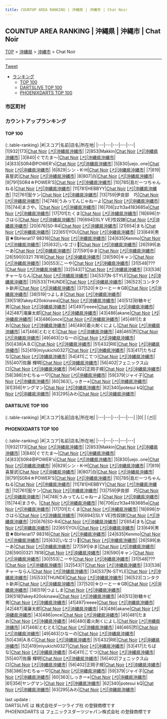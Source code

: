 ```yaml
---
title: COUNTUP AREA RANKING | 沖縄県 | 沖縄市 | Chat Noir
---
```

## COUNTUP AREA RANKING | 沖縄県 | 沖縄市 | Chat Noir

[TOP](/darts/rank/) > [沖縄県](/darts/rank/沖縄県/) > [沖縄市](/darts/rank/沖縄県/沖縄市/) > Chat Noir

___

<a href="https://twitter.com/share?ref_src=twsrc%5Etfw" data-text="COUNTUP AREA RANKING | 沖縄県沖縄市Chat Noir" class="twitter-share-button" data-hashtags="DARTSLIVE,PHOENIXDARTS,darts,ダーツ" data-show-count="false">Tweet</a>

* [ランキング](#カウントアップランキング)
    * [TOP 100](#top-100)
    * [DARTSLIVE TOP 100](#dartslive-top-100)
    * [PHOENIXDARTS TOP 100](#phoenixdarts-top-100)

### 市区町村

<ul>

</ul>

### カウントアップランキング

#### TOP 100



{:.table-ranking}
|#|スコア|名前|店名|所在地|
|---|---|---|---|---|
|1|932|<span class="rank-name-pd">173</span>|<a href="/darts/rank/shops/70527.html">Chat Noir</a> <a href="https://vs.phoenixdarts.com/jp/shop/shopDetailInfo/s_70527?s_seq=70527">[↗]</a>|<a href="/darts/rank/沖縄県/沖縄市">沖縄県沖縄市</a>|
|2|853|<span class="rank-name-pd">Makkin</span>|<a href="/darts/rank/shops/70527.html">Chat Noir</a> <a href="https://vs.phoenixdarts.com/jp/shop/shopDetailInfo/s_70527?s_seq=70527">[↗]</a>|<a href="/darts/rank/沖縄県/沖縄市">沖縄県沖縄市</a>|
|3|840|<span class="rank-name-pd">ぐでたま〜</span>|<a href="/darts/rank/shops/70527.html">Chat Noir</a> <a href="https://vs.phoenixdarts.com/jp/shop/shopDetailInfo/s_70527?s_seq=70527">[↗]</a>|<a href="/darts/rank/沖縄県/沖縄市">沖縄県沖縄市</a>|
|4|833|<span class="rank-name-pd">S0R4@POWER&#x27;s</span>|<a href="/darts/rank/shops/70527.html">Chat Noir</a> <a href="https://vs.phoenixdarts.com/jp/shop/shopDetailInfo/s_70527?s_seq=70527">[↗]</a>|<a href="/darts/rank/沖縄県/沖縄市">沖縄県沖縄市</a>|
|5|830|<span class="rank-name-pd">uejo..one</span>|<a href="/darts/rank/shops/70527.html">Chat Noir</a> <a href="https://vs.phoenixdarts.com/jp/shop/shopDetailInfo/s_70527?s_seq=70527">[↗]</a>|<a href="/darts/rank/沖縄県/沖縄市">沖縄県沖縄市</a>|
|6|829|<span class="rank-name-pd">シン・K-H</span>|<a href="/darts/rank/shops/70527.html">Chat Noir</a> <a href="https://vs.phoenixdarts.com/jp/shop/shopDetailInfo/s_70527?s_seq=70527">[↗]</a>|<a href="/darts/rank/沖縄県/沖縄市">沖縄県沖縄市</a>|
|7|819|<span class="rank-name-pd">喜屋武</span>|<a href="/darts/rank/shops/70527.html">Chat Noir</a> <a href="https://vs.phoenixdarts.com/jp/shop/shopDetailInfo/s_70527?s_seq=70527">[↗]</a>|<a href="/darts/rank/沖縄県/沖縄市">沖縄県沖縄市</a>|
|8|807|<span class="rank-name-pd">白</span>|<a href="/darts/rank/shops/70527.html">Chat Noir</a> <a href="https://vs.phoenixdarts.com/jp/shop/shopDetailInfo/s_70527?s_seq=70527">[↗]</a>|<a href="/darts/rank/沖縄県/沖縄市">沖縄県沖縄市</a>|
|9|791|<span class="rank-name-pd">S0R4☆POWER&#x27;S</span>|<a href="/darts/rank/shops/70527.html">Chat Noir</a> <a href="https://vs.phoenixdarts.com/jp/shop/shopDetailInfo/s_70527?s_seq=70527">[↗]</a>|<a href="/darts/rank/沖縄県/沖縄市">沖縄県沖縄市</a>|
|10|785|<span class="rank-name-pd">島だーつちゃんねる</span>|<a href="/darts/rank/shops/70527.html">Chat Noir</a> <a href="https://vs.phoenixdarts.com/jp/shop/shopDetailInfo/s_70527?s_seq=70527">[↗]</a>|<a href="/darts/rank/沖縄県/沖縄市">沖縄県沖縄市</a>|
|11|781|<span class="rank-name-pd">HEBBYY</span>|<a href="/darts/rank/shops/70527.html">Chat Noir</a> <a href="https://vs.phoenixdarts.com/jp/shop/shopDetailInfo/s_70527?s_seq=70527">[↗]</a>|<a href="/darts/rank/沖縄県/沖縄市">沖縄県沖縄市</a>|
|12|761|<span class="rank-name-pd">髭ケン</span>|<a href="/darts/rank/shops/70527.html">Chat Noir</a> <a href="https://vs.phoenixdarts.com/jp/shop/shopDetailInfo/s_70527?s_seq=70527">[↗]</a>|<a href="/darts/rank/沖縄県/沖縄市">沖縄県沖縄市</a>|
|13|759|<span class="rank-name-pd">伊良部　巧</span>|<a href="/darts/rank/shops/70527.html">Chat Noir</a> <a href="https://vs.phoenixdarts.com/jp/shop/shopDetailInfo/s_70527?s_seq=70527">[↗]</a>|<a href="/darts/rank/沖縄県/沖縄市">沖縄県沖縄市</a>|
|14|748|<span class="rank-name-pd">うみってんじゃねーよ</span>|<a href="/darts/rank/shops/70527.html">Chat Noir</a> <a href="https://vs.phoenixdarts.com/jp/shop/shopDetailInfo/s_70527?s_seq=70527">[↗]</a>|<a href="/darts/rank/沖縄県/沖縄市">沖縄県沖縄市</a>|
|15|744|<span class="rank-name-pd">まさや。</span>|<a href="/darts/rank/shops/70527.html">Chat Noir</a> <a href="https://vs.phoenixdarts.com/jp/shop/shopDetailInfo/s_70527?s_seq=70527">[↗]</a>|<a href="/darts/rank/沖縄県/沖縄市">沖縄県沖縄市</a>|
|16|706|<span class="rank-name-pd">zz1t3a4183685a</span>|<a href="/darts/rank/shops/70527.html">Chat Noir</a> <a href="https://vs.phoenixdarts.com/jp/shop/shopDetailInfo/s_70527?s_seq=70527">[↗]</a>|<a href="/darts/rank/沖縄県/沖縄市">沖縄県沖縄市</a>|
|17|701|<span class="rank-name-pd">たくま</span>|<a href="/darts/rank/shops/70527.html">Chat Noir</a> <a href="https://vs.phoenixdarts.com/jp/shop/shopDetailInfo/s_70527?s_seq=70527">[↗]</a>|<a href="/darts/rank/沖縄県/沖縄市">沖縄県沖縄市</a>|
|18|696|<span class="rank-name-pd">かさはら</span>|<a href="/darts/rank/shops/70527.html">Chat Noir</a> <a href="https://vs.phoenixdarts.com/jp/shop/shopDetailInfo/s_70527?s_seq=70527">[↗]</a>|<a href="/darts/rank/沖縄県/沖縄市">沖縄県沖縄市</a>|
|19|694|<span class="rank-name-pd">[SLY VE]性奴隷</span>|<a href="/darts/rank/shops/70527.html">Chat Noir</a> <a href="https://vs.phoenixdarts.com/jp/shop/shopDetailInfo/s_70527?s_seq=70527">[↗]</a>|<a href="/darts/rank/沖縄県/沖縄市">沖縄県沖縄市</a>|
|20|676|<span class="rank-name-pd">S0-R4</span>|<a href="/darts/rank/shops/70527.html">Chat Noir</a> <a href="https://vs.phoenixdarts.com/jp/shop/shopDetailInfo/s_70527?s_seq=70527">[↗]</a>|<a href="/darts/rank/沖縄県/沖縄市">沖縄県沖縄市</a>|
|21|654|<span class="rank-name-pd">まも</span>|<a href="/darts/rank/shops/70527.html">Chat Noir</a> <a href="https://vs.phoenixdarts.com/jp/shop/shopDetailInfo/s_70527?s_seq=70527">[↗]</a>|<a href="/darts/rank/沖縄県/沖縄市">沖縄県沖縄市</a>|
|22|651|<span class="rank-name-pd">YOU</span>|<a href="/darts/rank/shops/70527.html">Chat Noir</a> <a href="https://vs.phoenixdarts.com/jp/shop/shopDetailInfo/s_70527?s_seq=70527">[↗]</a>|<a href="/darts/rank/沖縄県/沖縄市">沖縄県沖縄市</a>|
|23|649|<span class="rank-name-pd">黒音★BbHerat17 98316</span>|<a href="/darts/rank/shops/70527.html">Chat Noir</a> <a href="https://vs.phoenixdarts.com/jp/shop/shopDetailInfo/s_70527?s_seq=70527">[↗]</a>|<a href="/darts/rank/沖縄県/沖縄市">沖縄県沖縄市</a>|
|24|635|<span class="rank-name-pd">Kenmo</span>|<a href="/darts/rank/shops/70527.html">Chat Noir</a> <a href="https://vs.phoenixdarts.com/jp/shop/shopDetailInfo/s_70527?s_seq=70527">[↗]</a>|<a href="/darts/rank/沖縄県/沖縄市">沖縄県沖縄市</a>|
|25|632|<span class="rank-name-pd">いなゴリ🦍</span>|<a href="/darts/rank/shops/70527.html">Chat Noir</a> <a href="https://vs.phoenixdarts.com/jp/shop/shopDetailInfo/s_70527?s_seq=70527">[↗]</a>|<a href="/darts/rank/沖縄県/沖縄市">沖縄県沖縄市</a>|
|26|599|<span class="rank-name-pd">あーあ</span>|<a href="/darts/rank/shops/70527.html">Chat Noir</a> <a href="https://vs.phoenixdarts.com/jp/shop/shopDetailInfo/s_70527?s_seq=70527">[↗]</a>|<a href="/darts/rank/沖縄県/沖縄市">沖縄県沖縄市</a>|
|27|591|<span class="rank-name-pd">ゆま</span>|<a href="/darts/rank/shops/70527.html">Chat Noir</a> <a href="https://vs.phoenixdarts.com/jp/shop/shopDetailInfo/s_70527?s_seq=70527">[↗]</a>|<a href="/darts/rank/沖縄県/沖縄市">沖縄県沖縄市</a>|
|28|590|<span class="rank-name-pd">0321 7818</span>|<a href="/darts/rank/shops/70527.html">Chat Noir</a> <a href="https://vs.phoenixdarts.com/jp/shop/shopDetailInfo/s_70527?s_seq=70527">[↗]</a>|<a href="/darts/rank/沖縄県/沖縄市">沖縄県沖縄市</a>|
|28|590|<span class="rank-name-pd">キャン</span>|<a href="/darts/rank/shops/70527.html">Chat Noir</a> <a href="https://vs.phoenixdarts.com/jp/shop/shopDetailInfo/s_70527?s_seq=70527">[↗]</a>|<a href="/darts/rank/沖縄県/沖縄市">沖縄県沖縄市</a>|
|30|553|<span class="rank-name-pd">こーや</span>|<a href="/darts/rank/shops/70527.html">Chat Noir</a> <a href="https://vs.phoenixdarts.com/jp/shop/shopDetailInfo/s_70527?s_seq=70527">[↗]</a>|<a href="/darts/rank/沖縄県/沖縄市">沖縄県沖縄市</a>|
|31|548|<span class="rank-name-pd">???</span>|<a href="/darts/rank/shops/70527.html">Chat Noir</a> <a href="https://vs.phoenixdarts.com/jp/shop/shopDetailInfo/s_70527?s_seq=70527">[↗]</a>|<a href="/darts/rank/沖縄県/沖縄市">沖縄県沖縄市</a>|
|32|543|<span class="rank-name-pd">T</span>|<a href="/darts/rank/shops/70527.html">Chat Noir</a> <a href="https://vs.phoenixdarts.com/jp/shop/shopDetailInfo/s_70527?s_seq=70527">[↗]</a>|<a href="/darts/rank/沖縄県/沖縄市">沖縄県沖縄市</a>|
|33|538|<span class="rank-name-pd">チャーならん</span>|<a href="/darts/rank/shops/70527.html">Chat Noir</a> <a href="https://vs.phoenixdarts.com/jp/shop/shopDetailInfo/s_70527?s_seq=70527">[↗]</a>|<a href="/darts/rank/沖縄県/沖縄市">沖縄県沖縄市</a>|
|34|537|<span class="rank-name-pd">N-STYLE</span>|<a href="/darts/rank/shops/70527.html">Chat Noir</a> <a href="https://vs.phoenixdarts.com/jp/shop/shopDetailInfo/s_70527?s_seq=70527">[↗]</a>|<a href="/darts/rank/沖縄県/沖縄市">沖縄県沖縄市</a>|
|35|533|<span class="rank-name-pd">THUNDE</span>|<a href="/darts/rank/shops/70527.html">Chat Noir</a> <a href="https://vs.phoenixdarts.com/jp/shop/shopDetailInfo/s_70527?s_seq=70527">[↗]</a>|<a href="/darts/rank/沖縄県/沖縄市">沖縄県沖縄市</a>|
|36|523|<span class="rank-name-pd">コンタクト新井</span>|<a href="/darts/rank/shops/70527.html">Chat Noir</a> <a href="https://vs.phoenixdarts.com/jp/shop/shopDetailInfo/s_70527?s_seq=70527">[↗]</a>|<a href="/darts/rank/沖縄県/沖縄市">沖縄県沖縄市</a>|
|37|520|<span class="rank-name-pd">☆ひーとー☆GB</span>|<a href="/darts/rank/shops/70527.html">Chat Noir</a> <a href="https://vs.phoenixdarts.com/jp/shop/shopDetailInfo/s_70527?s_seq=70527">[↗]</a>|<a href="/darts/rank/沖縄県/沖縄市">沖縄県沖縄市</a>|
|38|519|<span class="rank-name-pd">つよしま</span>|<a href="/darts/rank/shops/70527.html">Chat Noir</a> <a href="https://vs.phoenixdarts.com/jp/shop/shopDetailInfo/s_70527?s_seq=70527">[↗]</a>|<a href="/darts/rank/沖縄県/沖縄市">沖縄県沖縄市</a>|
|39|518|<span class="rank-name-pd">fakey420okinawa</span>|<a href="/darts/rank/shops/70527.html">Chat Noir</a> <a href="https://vs.phoenixdarts.com/jp/shop/shopDetailInfo/s_70527?s_seq=70527">[↗]</a>|<a href="/darts/rank/沖縄県/沖縄市">沖縄県沖縄市</a>|
|40|512|<span class="rank-name-pd">砂糖キビ男</span>|<a href="/darts/rank/shops/70527.html">Chat Noir</a> <a href="https://vs.phoenixdarts.com/jp/shop/shopDetailInfo/s_70527?s_seq=70527">[↗]</a>|<a href="/darts/rank/沖縄県/沖縄市">沖縄県沖縄市</a>|
|41|497|<span class="rank-name-pd">reeee</span>|<a href="/darts/rank/shops/70527.html">Chat Noir</a> <a href="https://vs.phoenixdarts.com/jp/shop/shopDetailInfo/s_70527?s_seq=70527">[↗]</a>|<a href="/darts/rank/沖縄県/沖縄市">沖縄県沖縄市</a>|
|42|487|<span class="rank-name-pd">滝廉太郎</span>|<a href="/darts/rank/shops/70527.html">Chat Noir</a> <a href="https://vs.phoenixdarts.com/jp/shop/shopDetailInfo/s_70527?s_seq=70527">[↗]</a>|<a href="/darts/rank/沖縄県/沖縄市">沖縄県沖縄市</a>|
|43|486|<span class="rank-name-pd">akane</span>|<a href="/darts/rank/shops/70527.html">Chat Noir</a> <a href="https://vs.phoenixdarts.com/jp/shop/shopDetailInfo/s_70527?s_seq=70527">[↗]</a>|<a href="/darts/rank/沖縄県/沖縄市">沖縄県沖縄市</a>|
|43|486|<span class="rank-name-pd">once</span>|<a href="/darts/rank/shops/70527.html">Chat Noir</a> <a href="https://vs.phoenixdarts.com/jp/shop/shopDetailInfo/s_70527?s_seq=70527">[↗]</a>|<a href="/darts/rank/沖縄県/沖縄市">沖縄県沖縄市</a>|
|45|481|<span class="rank-name-pd">たまお</span>|<a href="/darts/rank/shops/70527.html">Chat Noir</a> <a href="https://vs.phoenixdarts.com/jp/shop/shopDetailInfo/s_70527?s_seq=70527">[↗]</a>|<a href="/darts/rank/沖縄県/沖縄市">沖縄県沖縄市</a>|
|46|480|<span class="rank-name-pd">着火剤くによし</span>|<a href="/darts/rank/shops/70527.html">Chat Noir</a> <a href="https://vs.phoenixdarts.com/jp/shop/shopDetailInfo/s_70527?s_seq=70527">[↗]</a>|<a href="/darts/rank/沖縄県/沖縄市">沖縄県沖縄市</a>|
|47|468|<span class="rank-name-pd">とむとむ</span>|<a href="/darts/rank/shops/70527.html">Chat Noir</a> <a href="https://vs.phoenixdarts.com/jp/shop/shopDetailInfo/s_70527?s_seq=70527">[↗]</a>|<a href="/darts/rank/沖縄県/沖縄市">沖縄県沖縄市</a>|
|48|465|<span class="rank-name-pd">烈</span>|<a href="/darts/rank/shops/70527.html">Chat Noir</a> <a href="https://vs.phoenixdarts.com/jp/shop/shopDetailInfo/s_70527?s_seq=70527">[↗]</a>|<a href="/darts/rank/沖縄県/沖縄市">沖縄県沖縄市</a>|
|49|463|<span class="rank-name-pd">ひなーの</span>|<a href="/darts/rank/shops/70527.html">Chat Noir</a> <a href="https://vs.phoenixdarts.com/jp/shop/shopDetailInfo/s_70527?s_seq=70527">[↗]</a>|<a href="/darts/rank/沖縄県/沖縄市">沖縄県沖縄市</a>|
|50|438|<span class="rank-name-pd">A.B.C</span>|<a href="/darts/rank/shops/70527.html">Chat Noir</a> <a href="https://vs.phoenixdarts.com/jp/shop/shopDetailInfo/s_70527?s_seq=70527">[↗]</a>|<a href="/darts/rank/沖縄県/沖縄市">沖縄県沖縄市</a>|
|51|432|<span class="rank-name-pd">RIE</span>|<a href="/darts/rank/shops/70527.html">Chat Noir</a> <a href="https://vs.phoenixdarts.com/jp/shop/shopDetailInfo/s_70527?s_seq=70527">[↗]</a>|<a href="/darts/rank/沖縄県/沖縄市">沖縄県沖縄市</a>|
|52|419|<span class="rank-name-pd">miyukichi0327</span>|<a href="/darts/rank/shops/70527.html">Chat Noir</a> <a href="https://vs.phoenixdarts.com/jp/shop/shopDetailInfo/s_70527?s_seq=70527">[↗]</a>|<a href="/darts/rank/沖縄県/沖縄市">沖縄県沖縄市</a>|
|53|417|<span class="rank-name-pd">たちばな</span>|<a href="/darts/rank/shops/70527.html">Chat Noir</a> <a href="https://vs.phoenixdarts.com/jp/shop/shopDetailInfo/s_70527?s_seq=70527">[↗]</a>|<a href="/darts/rank/沖縄県/沖縄市">沖縄県沖縄市</a>|
|54|411|<span class="rank-name-pd">こてつ</span>|<a href="/darts/rank/shops/70527.html">Chat Noir</a> <a href="https://vs.phoenixdarts.com/jp/shop/shopDetailInfo/s_70527?s_seq=70527">[↗]</a>|<a href="/darts/rank/沖縄県/沖縄市">沖縄県沖縄市</a>|
|55|407|<span class="rank-name-pd">佐藤 輝明</span>|<a href="/darts/rank/shops/70527.html">Chat Noir</a> <a href="https://vs.phoenixdarts.com/jp/shop/shopDetailInfo/s_70527?s_seq=70527">[↗]</a>|<a href="/darts/rank/沖縄県/沖縄市">沖縄県沖縄市</a>|
|56|402|<span class="rank-name-pd">フェニックス山口</span>|<a href="/darts/rank/shops/70527.html">Chat Noir</a> <a href="https://vs.phoenixdarts.com/jp/shop/shopDetailInfo/s_70527?s_seq=70527">[↗]</a>|<a href="/darts/rank/沖縄県/沖縄市">沖縄県沖縄市</a>|
|56|402|<span class="rank-name-pd">正岡子規</span>|<a href="/darts/rank/shops/70527.html">Chat Noir</a> <a href="https://vs.phoenixdarts.com/jp/shop/shopDetailInfo/s_70527?s_seq=70527">[↗]</a>|<a href="/darts/rank/沖縄県/沖縄市">沖縄県沖縄市</a>|
|58|386|<span class="rank-name-pd">かむちゅー♡</span>|<a href="/darts/rank/shops/70527.html">Chat Noir</a> <a href="https://vs.phoenixdarts.com/jp/shop/shopDetailInfo/s_70527?s_seq=70527">[↗]</a>|<a href="/darts/rank/沖縄県/沖縄市">沖縄県沖縄市</a>|
|59|379|<span class="rank-name-pd">ジャイ子</span>|<a href="/darts/rank/shops/70527.html">Chat Noir</a> <a href="https://vs.phoenixdarts.com/jp/shop/shopDetailInfo/s_70527?s_seq=70527">[↗]</a>|<a href="/darts/rank/沖縄県/沖縄市">沖縄県沖縄市</a>|
|60|363|<span class="rank-name-pd">しっきー⭐︎</span>|<a href="/darts/rank/shops/70527.html">Chat Noir</a> <a href="https://vs.phoenixdarts.com/jp/shop/shopDetailInfo/s_70527?s_seq=70527">[↗]</a>|<a href="/darts/rank/沖縄県/沖縄市">沖縄県沖縄市</a>|
|61|356|<span class="rank-name-pd">ヤングマン</span>|<a href="/darts/rank/shops/70527.html">Chat Noir</a> <a href="https://vs.phoenixdarts.com/jp/shop/shopDetailInfo/s_70527?s_seq=70527">[↗]</a>|<a href="/darts/rank/沖縄県/沖縄市">沖縄県沖縄市</a>|
|62|340|<span class="rank-name-pd">potesui  kQ</span>|<a href="/darts/rank/shops/70527.html">Chat Noir</a> <a href="https://vs.phoenixdarts.com/jp/shop/shopDetailInfo/s_70527?s_seq=70527">[↗]</a>|<a href="/darts/rank/沖縄県/沖縄市">沖縄県沖縄市</a>|
|63|295|<span class="rank-name-pd">みわ</span>|<a href="/darts/rank/shops/70527.html">Chat Noir</a> <a href="https://vs.phoenixdarts.com/jp/shop/shopDetailInfo/s_70527?s_seq=70527">[↗]</a>|<a href="/darts/rank/沖縄県/沖縄市">沖縄県沖縄市</a>|


#### DARTSLIVE TOP 100



{:.table-ranking}
|#|スコア|名前|店名|所在地|
|---|---|---|---|---|
||0|<span class="rank-name-dl"> </span>|<a href="/darts/rank/shops/.html"></a> <a href="">[↗]</a>|<a href="/darts/rank//"></a>|


#### PHOENIXDARTS TOP 100



{:.table-ranking}
|#|スコア|名前|店名|所在地|
|---|---|---|---|---|
|1|932|<span class="rank-name-pd">173</span>|<a href="/darts/rank/shops/70527.html">Chat Noir</a> <a href="https://vs.phoenixdarts.com/jp/shop/shopDetailInfo/s_70527?s_seq=70527">[↗]</a>|<a href="/darts/rank/沖縄県/沖縄市">沖縄県沖縄市</a>|
|2|853|<span class="rank-name-pd">Makkin</span>|<a href="/darts/rank/shops/70527.html">Chat Noir</a> <a href="https://vs.phoenixdarts.com/jp/shop/shopDetailInfo/s_70527?s_seq=70527">[↗]</a>|<a href="/darts/rank/沖縄県/沖縄市">沖縄県沖縄市</a>|
|3|840|<span class="rank-name-pd">ぐでたま〜</span>|<a href="/darts/rank/shops/70527.html">Chat Noir</a> <a href="https://vs.phoenixdarts.com/jp/shop/shopDetailInfo/s_70527?s_seq=70527">[↗]</a>|<a href="/darts/rank/沖縄県/沖縄市">沖縄県沖縄市</a>|
|4|833|<span class="rank-name-pd">S0R4@POWER&#x27;s</span>|<a href="/darts/rank/shops/70527.html">Chat Noir</a> <a href="https://vs.phoenixdarts.com/jp/shop/shopDetailInfo/s_70527?s_seq=70527">[↗]</a>|<a href="/darts/rank/沖縄県/沖縄市">沖縄県沖縄市</a>|
|5|830|<span class="rank-name-pd">uejo..one</span>|<a href="/darts/rank/shops/70527.html">Chat Noir</a> <a href="https://vs.phoenixdarts.com/jp/shop/shopDetailInfo/s_70527?s_seq=70527">[↗]</a>|<a href="/darts/rank/沖縄県/沖縄市">沖縄県沖縄市</a>|
|6|829|<span class="rank-name-pd">シン・K-H</span>|<a href="/darts/rank/shops/70527.html">Chat Noir</a> <a href="https://vs.phoenixdarts.com/jp/shop/shopDetailInfo/s_70527?s_seq=70527">[↗]</a>|<a href="/darts/rank/沖縄県/沖縄市">沖縄県沖縄市</a>|
|7|819|<span class="rank-name-pd">喜屋武</span>|<a href="/darts/rank/shops/70527.html">Chat Noir</a> <a href="https://vs.phoenixdarts.com/jp/shop/shopDetailInfo/s_70527?s_seq=70527">[↗]</a>|<a href="/darts/rank/沖縄県/沖縄市">沖縄県沖縄市</a>|
|8|807|<span class="rank-name-pd">白</span>|<a href="/darts/rank/shops/70527.html">Chat Noir</a> <a href="https://vs.phoenixdarts.com/jp/shop/shopDetailInfo/s_70527?s_seq=70527">[↗]</a>|<a href="/darts/rank/沖縄県/沖縄市">沖縄県沖縄市</a>|
|9|791|<span class="rank-name-pd">S0R4☆POWER&#x27;S</span>|<a href="/darts/rank/shops/70527.html">Chat Noir</a> <a href="https://vs.phoenixdarts.com/jp/shop/shopDetailInfo/s_70527?s_seq=70527">[↗]</a>|<a href="/darts/rank/沖縄県/沖縄市">沖縄県沖縄市</a>|
|10|785|<span class="rank-name-pd">島だーつちゃんねる</span>|<a href="/darts/rank/shops/70527.html">Chat Noir</a> <a href="https://vs.phoenixdarts.com/jp/shop/shopDetailInfo/s_70527?s_seq=70527">[↗]</a>|<a href="/darts/rank/沖縄県/沖縄市">沖縄県沖縄市</a>|
|11|781|<span class="rank-name-pd">HEBBYY</span>|<a href="/darts/rank/shops/70527.html">Chat Noir</a> <a href="https://vs.phoenixdarts.com/jp/shop/shopDetailInfo/s_70527?s_seq=70527">[↗]</a>|<a href="/darts/rank/沖縄県/沖縄市">沖縄県沖縄市</a>|
|12|761|<span class="rank-name-pd">髭ケン</span>|<a href="/darts/rank/shops/70527.html">Chat Noir</a> <a href="https://vs.phoenixdarts.com/jp/shop/shopDetailInfo/s_70527?s_seq=70527">[↗]</a>|<a href="/darts/rank/沖縄県/沖縄市">沖縄県沖縄市</a>|
|13|759|<span class="rank-name-pd">伊良部　巧</span>|<a href="/darts/rank/shops/70527.html">Chat Noir</a> <a href="https://vs.phoenixdarts.com/jp/shop/shopDetailInfo/s_70527?s_seq=70527">[↗]</a>|<a href="/darts/rank/沖縄県/沖縄市">沖縄県沖縄市</a>|
|14|748|<span class="rank-name-pd">うみってんじゃねーよ</span>|<a href="/darts/rank/shops/70527.html">Chat Noir</a> <a href="https://vs.phoenixdarts.com/jp/shop/shopDetailInfo/s_70527?s_seq=70527">[↗]</a>|<a href="/darts/rank/沖縄県/沖縄市">沖縄県沖縄市</a>|
|15|744|<span class="rank-name-pd">まさや。</span>|<a href="/darts/rank/shops/70527.html">Chat Noir</a> <a href="https://vs.phoenixdarts.com/jp/shop/shopDetailInfo/s_70527?s_seq=70527">[↗]</a>|<a href="/darts/rank/沖縄県/沖縄市">沖縄県沖縄市</a>|
|16|706|<span class="rank-name-pd">zz1t3a4183685a</span>|<a href="/darts/rank/shops/70527.html">Chat Noir</a> <a href="https://vs.phoenixdarts.com/jp/shop/shopDetailInfo/s_70527?s_seq=70527">[↗]</a>|<a href="/darts/rank/沖縄県/沖縄市">沖縄県沖縄市</a>|
|17|701|<span class="rank-name-pd">たくま</span>|<a href="/darts/rank/shops/70527.html">Chat Noir</a> <a href="https://vs.phoenixdarts.com/jp/shop/shopDetailInfo/s_70527?s_seq=70527">[↗]</a>|<a href="/darts/rank/沖縄県/沖縄市">沖縄県沖縄市</a>|
|18|696|<span class="rank-name-pd">かさはら</span>|<a href="/darts/rank/shops/70527.html">Chat Noir</a> <a href="https://vs.phoenixdarts.com/jp/shop/shopDetailInfo/s_70527?s_seq=70527">[↗]</a>|<a href="/darts/rank/沖縄県/沖縄市">沖縄県沖縄市</a>|
|19|694|<span class="rank-name-pd">[SLY VE]性奴隷</span>|<a href="/darts/rank/shops/70527.html">Chat Noir</a> <a href="https://vs.phoenixdarts.com/jp/shop/shopDetailInfo/s_70527?s_seq=70527">[↗]</a>|<a href="/darts/rank/沖縄県/沖縄市">沖縄県沖縄市</a>|
|20|676|<span class="rank-name-pd">S0-R4</span>|<a href="/darts/rank/shops/70527.html">Chat Noir</a> <a href="https://vs.phoenixdarts.com/jp/shop/shopDetailInfo/s_70527?s_seq=70527">[↗]</a>|<a href="/darts/rank/沖縄県/沖縄市">沖縄県沖縄市</a>|
|21|654|<span class="rank-name-pd">まも</span>|<a href="/darts/rank/shops/70527.html">Chat Noir</a> <a href="https://vs.phoenixdarts.com/jp/shop/shopDetailInfo/s_70527?s_seq=70527">[↗]</a>|<a href="/darts/rank/沖縄県/沖縄市">沖縄県沖縄市</a>|
|22|651|<span class="rank-name-pd">YOU</span>|<a href="/darts/rank/shops/70527.html">Chat Noir</a> <a href="https://vs.phoenixdarts.com/jp/shop/shopDetailInfo/s_70527?s_seq=70527">[↗]</a>|<a href="/darts/rank/沖縄県/沖縄市">沖縄県沖縄市</a>|
|23|649|<span class="rank-name-pd">黒音★BbHerat17 98316</span>|<a href="/darts/rank/shops/70527.html">Chat Noir</a> <a href="https://vs.phoenixdarts.com/jp/shop/shopDetailInfo/s_70527?s_seq=70527">[↗]</a>|<a href="/darts/rank/沖縄県/沖縄市">沖縄県沖縄市</a>|
|24|635|<span class="rank-name-pd">Kenmo</span>|<a href="/darts/rank/shops/70527.html">Chat Noir</a> <a href="https://vs.phoenixdarts.com/jp/shop/shopDetailInfo/s_70527?s_seq=70527">[↗]</a>|<a href="/darts/rank/沖縄県/沖縄市">沖縄県沖縄市</a>|
|25|632|<span class="rank-name-pd">いなゴリ🦍</span>|<a href="/darts/rank/shops/70527.html">Chat Noir</a> <a href="https://vs.phoenixdarts.com/jp/shop/shopDetailInfo/s_70527?s_seq=70527">[↗]</a>|<a href="/darts/rank/沖縄県/沖縄市">沖縄県沖縄市</a>|
|26|599|<span class="rank-name-pd">あーあ</span>|<a href="/darts/rank/shops/70527.html">Chat Noir</a> <a href="https://vs.phoenixdarts.com/jp/shop/shopDetailInfo/s_70527?s_seq=70527">[↗]</a>|<a href="/darts/rank/沖縄県/沖縄市">沖縄県沖縄市</a>|
|27|591|<span class="rank-name-pd">ゆま</span>|<a href="/darts/rank/shops/70527.html">Chat Noir</a> <a href="https://vs.phoenixdarts.com/jp/shop/shopDetailInfo/s_70527?s_seq=70527">[↗]</a>|<a href="/darts/rank/沖縄県/沖縄市">沖縄県沖縄市</a>|
|28|590|<span class="rank-name-pd">0321 7818</span>|<a href="/darts/rank/shops/70527.html">Chat Noir</a> <a href="https://vs.phoenixdarts.com/jp/shop/shopDetailInfo/s_70527?s_seq=70527">[↗]</a>|<a href="/darts/rank/沖縄県/沖縄市">沖縄県沖縄市</a>|
|28|590|<span class="rank-name-pd">キャン</span>|<a href="/darts/rank/shops/70527.html">Chat Noir</a> <a href="https://vs.phoenixdarts.com/jp/shop/shopDetailInfo/s_70527?s_seq=70527">[↗]</a>|<a href="/darts/rank/沖縄県/沖縄市">沖縄県沖縄市</a>|
|30|553|<span class="rank-name-pd">こーや</span>|<a href="/darts/rank/shops/70527.html">Chat Noir</a> <a href="https://vs.phoenixdarts.com/jp/shop/shopDetailInfo/s_70527?s_seq=70527">[↗]</a>|<a href="/darts/rank/沖縄県/沖縄市">沖縄県沖縄市</a>|
|31|548|<span class="rank-name-pd">???</span>|<a href="/darts/rank/shops/70527.html">Chat Noir</a> <a href="https://vs.phoenixdarts.com/jp/shop/shopDetailInfo/s_70527?s_seq=70527">[↗]</a>|<a href="/darts/rank/沖縄県/沖縄市">沖縄県沖縄市</a>|
|32|543|<span class="rank-name-pd">T</span>|<a href="/darts/rank/shops/70527.html">Chat Noir</a> <a href="https://vs.phoenixdarts.com/jp/shop/shopDetailInfo/s_70527?s_seq=70527">[↗]</a>|<a href="/darts/rank/沖縄県/沖縄市">沖縄県沖縄市</a>|
|33|538|<span class="rank-name-pd">チャーならん</span>|<a href="/darts/rank/shops/70527.html">Chat Noir</a> <a href="https://vs.phoenixdarts.com/jp/shop/shopDetailInfo/s_70527?s_seq=70527">[↗]</a>|<a href="/darts/rank/沖縄県/沖縄市">沖縄県沖縄市</a>|
|34|537|<span class="rank-name-pd">N-STYLE</span>|<a href="/darts/rank/shops/70527.html">Chat Noir</a> <a href="https://vs.phoenixdarts.com/jp/shop/shopDetailInfo/s_70527?s_seq=70527">[↗]</a>|<a href="/darts/rank/沖縄県/沖縄市">沖縄県沖縄市</a>|
|35|533|<span class="rank-name-pd">THUNDE</span>|<a href="/darts/rank/shops/70527.html">Chat Noir</a> <a href="https://vs.phoenixdarts.com/jp/shop/shopDetailInfo/s_70527?s_seq=70527">[↗]</a>|<a href="/darts/rank/沖縄県/沖縄市">沖縄県沖縄市</a>|
|36|523|<span class="rank-name-pd">コンタクト新井</span>|<a href="/darts/rank/shops/70527.html">Chat Noir</a> <a href="https://vs.phoenixdarts.com/jp/shop/shopDetailInfo/s_70527?s_seq=70527">[↗]</a>|<a href="/darts/rank/沖縄県/沖縄市">沖縄県沖縄市</a>|
|37|520|<span class="rank-name-pd">☆ひーとー☆GB</span>|<a href="/darts/rank/shops/70527.html">Chat Noir</a> <a href="https://vs.phoenixdarts.com/jp/shop/shopDetailInfo/s_70527?s_seq=70527">[↗]</a>|<a href="/darts/rank/沖縄県/沖縄市">沖縄県沖縄市</a>|
|38|519|<span class="rank-name-pd">つよしま</span>|<a href="/darts/rank/shops/70527.html">Chat Noir</a> <a href="https://vs.phoenixdarts.com/jp/shop/shopDetailInfo/s_70527?s_seq=70527">[↗]</a>|<a href="/darts/rank/沖縄県/沖縄市">沖縄県沖縄市</a>|
|39|518|<span class="rank-name-pd">fakey420okinawa</span>|<a href="/darts/rank/shops/70527.html">Chat Noir</a> <a href="https://vs.phoenixdarts.com/jp/shop/shopDetailInfo/s_70527?s_seq=70527">[↗]</a>|<a href="/darts/rank/沖縄県/沖縄市">沖縄県沖縄市</a>|
|40|512|<span class="rank-name-pd">砂糖キビ男</span>|<a href="/darts/rank/shops/70527.html">Chat Noir</a> <a href="https://vs.phoenixdarts.com/jp/shop/shopDetailInfo/s_70527?s_seq=70527">[↗]</a>|<a href="/darts/rank/沖縄県/沖縄市">沖縄県沖縄市</a>|
|41|497|<span class="rank-name-pd">reeee</span>|<a href="/darts/rank/shops/70527.html">Chat Noir</a> <a href="https://vs.phoenixdarts.com/jp/shop/shopDetailInfo/s_70527?s_seq=70527">[↗]</a>|<a href="/darts/rank/沖縄県/沖縄市">沖縄県沖縄市</a>|
|42|487|<span class="rank-name-pd">滝廉太郎</span>|<a href="/darts/rank/shops/70527.html">Chat Noir</a> <a href="https://vs.phoenixdarts.com/jp/shop/shopDetailInfo/s_70527?s_seq=70527">[↗]</a>|<a href="/darts/rank/沖縄県/沖縄市">沖縄県沖縄市</a>|
|43|486|<span class="rank-name-pd">akane</span>|<a href="/darts/rank/shops/70527.html">Chat Noir</a> <a href="https://vs.phoenixdarts.com/jp/shop/shopDetailInfo/s_70527?s_seq=70527">[↗]</a>|<a href="/darts/rank/沖縄県/沖縄市">沖縄県沖縄市</a>|
|43|486|<span class="rank-name-pd">once</span>|<a href="/darts/rank/shops/70527.html">Chat Noir</a> <a href="https://vs.phoenixdarts.com/jp/shop/shopDetailInfo/s_70527?s_seq=70527">[↗]</a>|<a href="/darts/rank/沖縄県/沖縄市">沖縄県沖縄市</a>|
|45|481|<span class="rank-name-pd">たまお</span>|<a href="/darts/rank/shops/70527.html">Chat Noir</a> <a href="https://vs.phoenixdarts.com/jp/shop/shopDetailInfo/s_70527?s_seq=70527">[↗]</a>|<a href="/darts/rank/沖縄県/沖縄市">沖縄県沖縄市</a>|
|46|480|<span class="rank-name-pd">着火剤くによし</span>|<a href="/darts/rank/shops/70527.html">Chat Noir</a> <a href="https://vs.phoenixdarts.com/jp/shop/shopDetailInfo/s_70527?s_seq=70527">[↗]</a>|<a href="/darts/rank/沖縄県/沖縄市">沖縄県沖縄市</a>|
|47|468|<span class="rank-name-pd">とむとむ</span>|<a href="/darts/rank/shops/70527.html">Chat Noir</a> <a href="https://vs.phoenixdarts.com/jp/shop/shopDetailInfo/s_70527?s_seq=70527">[↗]</a>|<a href="/darts/rank/沖縄県/沖縄市">沖縄県沖縄市</a>|
|48|465|<span class="rank-name-pd">烈</span>|<a href="/darts/rank/shops/70527.html">Chat Noir</a> <a href="https://vs.phoenixdarts.com/jp/shop/shopDetailInfo/s_70527?s_seq=70527">[↗]</a>|<a href="/darts/rank/沖縄県/沖縄市">沖縄県沖縄市</a>|
|49|463|<span class="rank-name-pd">ひなーの</span>|<a href="/darts/rank/shops/70527.html">Chat Noir</a> <a href="https://vs.phoenixdarts.com/jp/shop/shopDetailInfo/s_70527?s_seq=70527">[↗]</a>|<a href="/darts/rank/沖縄県/沖縄市">沖縄県沖縄市</a>|
|50|438|<span class="rank-name-pd">A.B.C</span>|<a href="/darts/rank/shops/70527.html">Chat Noir</a> <a href="https://vs.phoenixdarts.com/jp/shop/shopDetailInfo/s_70527?s_seq=70527">[↗]</a>|<a href="/darts/rank/沖縄県/沖縄市">沖縄県沖縄市</a>|
|51|432|<span class="rank-name-pd">RIE</span>|<a href="/darts/rank/shops/70527.html">Chat Noir</a> <a href="https://vs.phoenixdarts.com/jp/shop/shopDetailInfo/s_70527?s_seq=70527">[↗]</a>|<a href="/darts/rank/沖縄県/沖縄市">沖縄県沖縄市</a>|
|52|419|<span class="rank-name-pd">miyukichi0327</span>|<a href="/darts/rank/shops/70527.html">Chat Noir</a> <a href="https://vs.phoenixdarts.com/jp/shop/shopDetailInfo/s_70527?s_seq=70527">[↗]</a>|<a href="/darts/rank/沖縄県/沖縄市">沖縄県沖縄市</a>|
|53|417|<span class="rank-name-pd">たちばな</span>|<a href="/darts/rank/shops/70527.html">Chat Noir</a> <a href="https://vs.phoenixdarts.com/jp/shop/shopDetailInfo/s_70527?s_seq=70527">[↗]</a>|<a href="/darts/rank/沖縄県/沖縄市">沖縄県沖縄市</a>|
|54|411|<span class="rank-name-pd">こてつ</span>|<a href="/darts/rank/shops/70527.html">Chat Noir</a> <a href="https://vs.phoenixdarts.com/jp/shop/shopDetailInfo/s_70527?s_seq=70527">[↗]</a>|<a href="/darts/rank/沖縄県/沖縄市">沖縄県沖縄市</a>|
|55|407|<span class="rank-name-pd">佐藤 輝明</span>|<a href="/darts/rank/shops/70527.html">Chat Noir</a> <a href="https://vs.phoenixdarts.com/jp/shop/shopDetailInfo/s_70527?s_seq=70527">[↗]</a>|<a href="/darts/rank/沖縄県/沖縄市">沖縄県沖縄市</a>|
|56|402|<span class="rank-name-pd">フェニックス山口</span>|<a href="/darts/rank/shops/70527.html">Chat Noir</a> <a href="https://vs.phoenixdarts.com/jp/shop/shopDetailInfo/s_70527?s_seq=70527">[↗]</a>|<a href="/darts/rank/沖縄県/沖縄市">沖縄県沖縄市</a>|
|56|402|<span class="rank-name-pd">正岡子規</span>|<a href="/darts/rank/shops/70527.html">Chat Noir</a> <a href="https://vs.phoenixdarts.com/jp/shop/shopDetailInfo/s_70527?s_seq=70527">[↗]</a>|<a href="/darts/rank/沖縄県/沖縄市">沖縄県沖縄市</a>|
|58|386|<span class="rank-name-pd">かむちゅー♡</span>|<a href="/darts/rank/shops/70527.html">Chat Noir</a> <a href="https://vs.phoenixdarts.com/jp/shop/shopDetailInfo/s_70527?s_seq=70527">[↗]</a>|<a href="/darts/rank/沖縄県/沖縄市">沖縄県沖縄市</a>|
|59|379|<span class="rank-name-pd">ジャイ子</span>|<a href="/darts/rank/shops/70527.html">Chat Noir</a> <a href="https://vs.phoenixdarts.com/jp/shop/shopDetailInfo/s_70527?s_seq=70527">[↗]</a>|<a href="/darts/rank/沖縄県/沖縄市">沖縄県沖縄市</a>|
|60|363|<span class="rank-name-pd">しっきー⭐︎</span>|<a href="/darts/rank/shops/70527.html">Chat Noir</a> <a href="https://vs.phoenixdarts.com/jp/shop/shopDetailInfo/s_70527?s_seq=70527">[↗]</a>|<a href="/darts/rank/沖縄県/沖縄市">沖縄県沖縄市</a>|
|61|356|<span class="rank-name-pd">ヤングマン</span>|<a href="/darts/rank/shops/70527.html">Chat Noir</a> <a href="https://vs.phoenixdarts.com/jp/shop/shopDetailInfo/s_70527?s_seq=70527">[↗]</a>|<a href="/darts/rank/沖縄県/沖縄市">沖縄県沖縄市</a>|
|62|340|<span class="rank-name-pd">potesui  kQ</span>|<a href="/darts/rank/shops/70527.html">Chat Noir</a> <a href="https://vs.phoenixdarts.com/jp/shop/shopDetailInfo/s_70527?s_seq=70527">[↗]</a>|<a href="/darts/rank/沖縄県/沖縄市">沖縄県沖縄市</a>|
|63|295|<span class="rank-name-pd">みわ</span>|<a href="/darts/rank/shops/70527.html">Chat Noir</a> <a href="https://vs.phoenixdarts.com/jp/shop/shopDetailInfo/s_70527?s_seq=70527">[↗]</a>|<a href="/darts/rank/沖縄県/沖縄市">沖縄県沖縄市</a>|


<div class="footer border-top border-gray-light mt-5 pt-3 text-right text-gray">
    last update : <span style="font-weight: italic" id="foot_last_modified"></span><br />
    DARTSLIVE は 株式会社ダーツライブ社 の登録商標です<br />
    PHOENIXDARTS は フェニックスダーツジャパン株式会社 の登録商標です<br />
</div>

<script src="https://cdnjs.cloudflare.com/ajax/libs/jquery.tablesorter/2.31.3/js/jquery.tablesorter.min.js" integrity="sha512-qzgd5cYSZcosqpzpn7zF2ZId8f/8CHmFKZ8j7mU4OUXTNRd5g+ZHBPsgKEwoqxCtdQvExE5LprwwPAgoicguNg==" crossorigin="anonymous" referrerpolicy="no-referrer"></script>
<link rel="stylesheet" href="https://cdnjs.cloudflare.com/ajax/libs/jquery.tablesorter/2.31.3/css/theme.default.min.css" integrity="sha512-wghhOJkjQX0Lh3NSWvNKeZ0ZpNn+SPVXX1Qyc9OCaogADktxrBiBdKGDoqVUOyhStvMBmJQ8ZdMHiR3wuEq8+w==" crossorigin="anonymous" referrerpolicy="no-referrer" />
<script>
$(function() {
    $(".table-ranking").tablesorter({sortList:[[0, 0]]});
    $("#foot_last_modified").text(formatDate(new Date(document.lastModified), 'yyyy-MM-dd HH:mm:ss'));
});
</script>

<script async src="https://platform.twitter.com/widgets.js" charset="utf-8"></script>